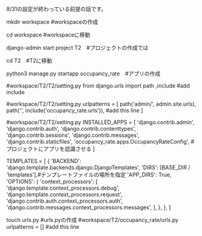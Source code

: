 8/31の設定が終わっている前提の話です。

mkdir workspace #workspaceの作成

cd workspace #workspaceに移動

django-admin start project T2　#プロジェクトの作成では

cd T2　#T2に移動

python3 manage.py startapp occupancy_rate　#アプリの作成

#workspace/T2/T2/setting.py
from django.urls import path ,include #add include

#workspace/T2/T2/setting.py
urlpatterns = [
    path('admin/', admin.site.urls),
    path('', include('occupancy_rate.urls')), #add this line
]


#workspace/T2/T2/setting.py
INSTALLED_APPS = [
    'django.contrib.admin',
    'django.contrib.auth',
    'django.contrib.contenttypes',
    'django.contrib.sessions',
    'django.contrib.messages',
    'django.contrib.staticfiles',
    'occupancy_rate.apps.OccupancyRateConfig', #プロジェクトにアプリを認識させる
]

TEMPLATES = [
    {
        'BACKEND': 'django.template.backends.django.DjangoTemplates',
        'DIRS': [BASE_DIR / 'templates'],#テンプレートファイルの場所を指定
        'APP_DIRS': True,
        'OPTIONS': {
            'context_processors': [
                'django.template.context_processors.debug',
                'django.template.context_processors.request',
                'django.contrib.auth.context_processors.auth',
                'django.contrib.messages.context_processors.messages',
            ],
        },
    },
]

touch urls.py #urls.pyの作成
#workspace/T2/occupancy_rate/urls.py 
urlpatterns = [] #add this line